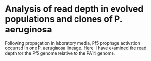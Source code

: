 # Analysis of read depth in evolved populations and clones of P. aeruginosa

Following propagation in laboratory media, Pf5 prophage activation occurred in one P. aeruginosa lineage. 
Here, I have examined the read depth for the Pf5 genome relative to the PA14 genome.

